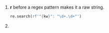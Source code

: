 1. **r** before a regex pattern makes it a raw string. 

   ```python
   re.search(rf'"{kw}": "\d+.\d+"')
   ```

2. 